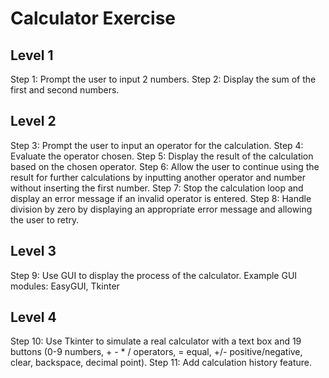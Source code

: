 # Calculator Exercise

## Level 1
Step 1: Prompt the user to input 2 numbers.
Step 2: Display the sum of the first and second numbers.

## Level 2
Step 3: Prompt the user to input an operator for the calculation.
Step 4: Evaluate the operator chosen.
Step 5: Display the result of the calculation based on the chosen operator.
Step 6: Allow the user to continue using the result for further calculations by inputting another operator and number without inserting the first number.
Step 7: Stop the calculation loop and display an error message if an invalid operator is entered.
Step 8: Handle division by zero by displaying an appropriate error message and allowing the user to retry.

## Level 3
Step 9: Use GUI to display the process of the calculator. Example GUI modules: EasyGUI, Tkinter

## Level 4
Step 10: Use Tkinter to simulate a real calculator with a text box and 19 buttons (0-9 numbers, + - * / operators, = equal, +/- positive/negative, clear, backspace, decimal point).
Step 11: Add calculation history feature.
